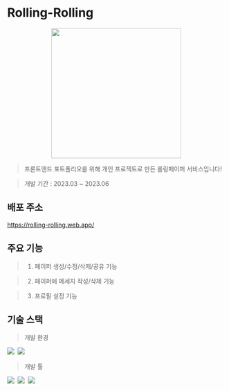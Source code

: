 # Rolling-Rolling

<p align="center">
<img src="https://github.com/Seokyung/Rolling-Rolling/assets/48540451/5e25cd7a-82fb-4d3a-9c07-84c07426b359" width="300" />
</p>

> 프론트엔드 포트폴리오를 위해 개인 프로젝트로 만든 롤링페이퍼 서비스입니다!

> 개발 기간 : 2023.03 ~ 2023.06

## 배포 주소

https://rolling-rolling.web.app/

## 주요 기능

> 1. 페이퍼 생성/수정/삭제/공유 기능

> 2. 페이퍼에 메세지 작성/삭제 기능

> 3. 프로필 설정 기능

## 기술 스택

> 개발 환경

<img src="https://img.shields.io/badge/Visual_Studio_Code-007ACC?style=flat&logo=VisualStudioCode&logoColor=white">&nbsp;
<img src="https://img.shields.io/badge/GitHub-181717?style=flat&logo=GitHub&logoColor=white">&nbsp;

> 개발 툴

<img src="https://img.shields.io/badge/React-61DAFB?style=flat&logo=React&logoColor=white">&nbsp;
<img src="https://img.shields.io/badge/JavaScript-F7DF1E?style=flat&logo=JavaScript&logoColor=white">&nbsp;
<img src="https://img.shields.io/badge/Firebase-FFCA28?style=flat&logo=Firebase&logoColor=white">&nbsp;
